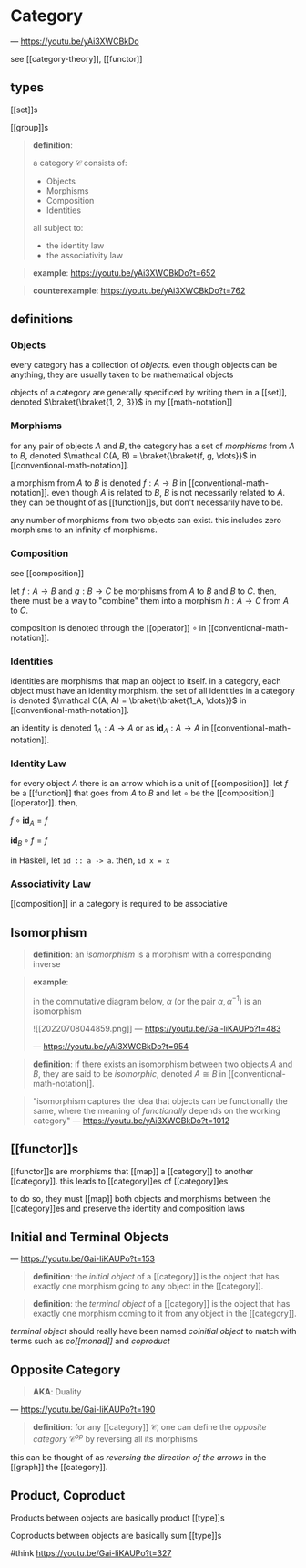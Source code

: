 # Category

&mdash; <https://youtu.be/yAi3XWCBkDo>

see [[category-theory]], [[functor]]

## types

[[set]]s

[[group]]s

> **definition**:
>
> a category $\mathcal C$ consists of:
>
> - Objects
> - Morphisms
> - Composition
> - Identities
>
> all subject to:
>
> - the identity law
> - the associativity law

> **example**: <https://youtu.be/yAi3XWCBkDo?t=652>

> **counterexample**: <https://youtu.be/yAi3XWCBkDo?t=762>

## definitions

### Objects

every category has a collection of _objects_. even though objects can be anything, they are usually taken to be mathematical objects

objects of a category are generally specificed by writing them in a [[set]], denoted $\braket{\braket{1, 2, 3}}$ in my [[math-notation]]

### Morphisms

for any pair of objects $A$ and $B$, the category has a set of _morphisms_ from $A$ to $B$, denoted $\mathcal C(A, B) = \braket{\braket{f, g, \dots}}$ in [[conventional-math-notation]].

a morphism from $A$ to $B$ is denoted $f: A \to B$ in [[conventional-math-notation]]. even though $A$ is related to $B$, $B$ is not necessarily related to $A$. they can be thought of as [[function]]s, but don't necessarily have to be.

any number of morphisms from two objects can exist. this includes zero morphisms to an infinity of morphisms.

### Composition

see [[composition]]

let $f : A \to B$ and $g : B \to C$ be morphisms from $A$ to $B$ and $B$ to $C$. then, there must be a way to "combine" them into a morphism $h : A \to C$ from $A$ to $C$.

composition is denoted through the [[operator]] $\circ$ in [[conventional-math-notation]].

### Identities

identities are morphisms that map an object to itself. in a category, each object must have an identity morphism. the set of all identities in a category is denoted $\mathcal C(A, A) = \braket{\braket{1_A, \dots}}$ in [[conventional-math-notation]].

an identity is denoted $1_A: A \to A$ or as $\textbf{id}_A : A \to A$ in [[conventional-math-notation]].

### Identity Law

for every object $A$ there is an arrow which is a unit of [[composition]]. let $f$ be a [[function]] that goes from $A$ to $B$ and let $\circ$ be the [[composition]] [[operator]]. then,

$f \circ \textbf{id}_A = f$

$\textbf{id}_B \circ f = f$

in Haskell, let `id :: a -> a`. then, `id x = x`

### Associativity Law

[[composition]] in a category is required to be associative

## Isomorphism

> **definition**: an _isomorphism_ is a morphism with a corresponding inverse

> **example**:
>
> in the commutative diagram below, $\alpha$ (or the pair $\alpha, \alpha^{-1}$) is an isomorphism
>
> ![[20220708044859.png]] &mdash; <https://youtu.be/Gai-liKAUPo?t=483>
>
> &mdash; <https://youtu.be/yAi3XWCBkDo?t=954>

> **definition**: if there exists an isomorphism between two objects $A$ and $B$, they are said to be _isomorphic_, denoted $A \cong B$ in [[conventional-math-notation]].

> "isomorphism captures the idea that objects can be functionally the same, where the meaning of _functionally_ depends on the working category" &mdash; <https://youtu.be/yAi3XWCBkDo?t=1012>

## [[functor]]s

[[functor]]s are morphisms that [[map]] a [[category]] to another [[category]]. this leads to [[category]]es of [[category]]es

to do so, they must [[map]] both objects and morphisms between the [[category]]es and preserve the identity and composition laws

## Initial and Terminal Objects

&mdash; <https://youtu.be/Gai-liKAUPo?t=153>

> **definition**: the _initial object_ of a [[category]] is the object that has exactly one morphism going to any object in the [[category]].

> **definition**: the _terminal object_ of a [[category]] is the object that has exactly one morphism coming to it from any object in the [[category]].

_terminal object_ should really have been named _coinitial object_ to match with terms such as _co[[monad]]_ and _coproduct_

## Opposite Category

> **AKA**: Duality

&mdash; <https://youtu.be/Gai-liKAUPo?t=190>

> **definition**: for any [[category]] $\mathcal C$, one can define the _opposite category_ $\mathcal C^{op}$ by reversing all its morphisms

this can be thought of as _reversing the direction of the arrows_ in the [[graph]] the [[category]].

## Product, Coproduct

Products between objects are basically product [[type]]s

Coproducts between objects are basically sum [[type]]s

#think <https://youtu.be/Gai-liKAUPo?t=327>
